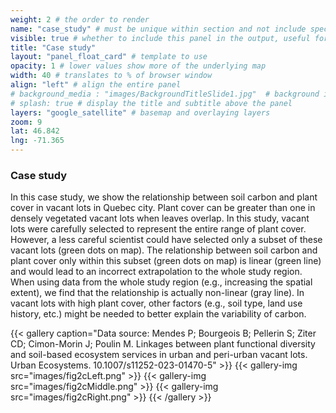 ```yaml
---
weight: 2 # the order to render
name: "case_study" # must be unique within section and not include special characters
visible: true # whether to include this panel in the output, useful for testing
title: "Case study"
layout: "panel_float_card" # template to use
opacity: 1 # lower values show more of the underlying map
width: 40 # translates to % of browser window
align: "left" # align the entire panel
# background_media : "images/BackgroundTitleSlide1.jpg"  # background image rendered behind the panel, covering map
# splash: true # display the title and subtitle above the panel
layers: "google_satellite" # basemap and overlaying layers
zoom: 9
lat: 46.842
lng: -71.365
---
```

### Case study

In this case study, we show the relationship between soil carbon and plant cover in vacant lots in Quebec city. Plant cover can be greater than one in densely vegetated vacant lots when leaves overlap. In this study, vacant lots were carefully selected to represent the entire range of plant cover. However, a less careful scientist could have selected only a subset of these vacant lots (green dots on map). The relationship between soil carbon and plant cover only within this subset (green dots on map) is linear (green line) and would lead to an incorrect extrapolation to the whole study region. When using data from the whole study region (e.g., increasing the spatial extent), we find that the relationship is actually non-linear (gray line). In vacant lots with high plant cover, other factors (e.g., soil type, land use history, etc.) might be needed to better explain the variability of carbon.


{{< gallery 
caption="Data source: Mendes P; Bourgeois B; Pellerin S; Ziter CD; Cimon-Morin J; Poulin M. Linkages between plant functional diversity and soil-based ecosystem services in urban and peri-urban vacant lots. Urban Ecosystems. 10.1007/s11252-023-01470-5" >}}
    {{< gallery-img src="images/fig2cLeft.png" >}}
    {{< gallery-img src="images/fig2cMiddle.png" >}}
    {{< gallery-img src="images/fig2cRight.png" >}}
{{< /gallery >}}
